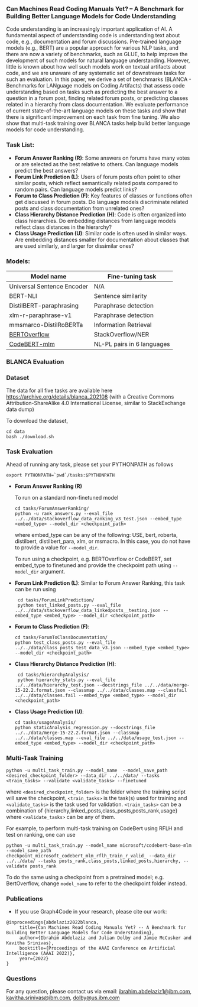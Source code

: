### Can Machines Read Coding Manuals Yet? – A Benchmark for Building Better Language Models for Code Understanding

Code understanding is an increasingly important application of AI. A fundamental aspect of understanding code is understanding text about code, e.g., documentation  and forum discussions.  Pre-trained language models (e.g., BERT) are a popular approach for various NLP tasks, and there are now a variety of benchmarks, such as GLUE, to help improve the development of such models for natural language understanding. However, little is known about how well such models work on textual artifacts about code, and we are unaware of any systematic set of downstream tasks for such an evaluation.  In this paper, we derive a set of benchmarks (BLANCA - Benchmarks for LANguage models on Coding Artifacts) that assess code understanding based on tasks such as predicting the best answer to a question in a forum post, finding related forum posts, or predicting classes related in a hierarchy from class documentation.  We evaluate performance of current state-of-the-art language models on these tasks and show that there is significant improvement on each task from fine tuning.  We also show that multi-task training over BLANCA tasks help build better language models for code understanding.


### Task List:
- **Forum Answer Ranking (R)**:  Some answers on forums have many votes or are selected as the best relative to others. Can language models predict the best answers?
- **Forum Link Prediction (L)**: Users of forum posts often point to other similar posts, which reflect semantically related posts compared to random pairs.  Can language models predict links?
- **Forum to Class Prediction (F)**:  Key features of classes or functions often get discussed in forum posts.  Do language models discriminate related posts and class documentation from unrelated ones?
- **Class Hierarchy Distance Prediction (H)**: Code is often organized into class hierarchies.  Do embedding distances from language models reflect class distances in the hierarchy?
- **Class Usage Prediction (U)**: Similar code is often used in similar ways.  Are embedding distances smaller for documentation about classes that are used similarly, and larger for dissimilar ones?


### Models:

| Model name                            | Fine-tuning task           |
|---------------------------------------|----------------------------|
| Universal Sentence Encoder | N/A                        |
| BERT-NLI                  | Sentence similarity        |
| DistilBERT-paraphrasing   | Paraphrase detection       |
| xlm-r-paraphrase-v1       | Paraphrase detection       |
| mmsmarco-DistilRoBERTa    | Information Retrieval      |
| [BERTOverflow](https://github.com/lanwuwei/BERTOverflow)                | StackOverflow/NER          |
| [CodeBERT-mlm](https://huggingface.co/microsoft/codebert-base-mlm)              | NL-PL pairs in 6 languages |



### BLANCA Evaluation

### Dataset
The data for all five tasks are available here https://archive.org/details/blanca_202108 (with a Creative Commons Attribution-ShareAlike 4.0 International License, similar to StackExchange data dump)

To download the dataset, 
```buildoutcfg
cd data
bash ./download.sh
```

### Task Evaluation
Ahead of running any task, please set your PYTHONPATH as follows 
```buildoutcfg
export PYTHONPATH=`pwd`/tasks:$PYTHONPATH
```


- **Forum Answer Ranking (R)**

  To run on a standard non-finetuned model
   ```buildoutcfg
   cd tasks/ForumAnswerRanking/
   python -u rank_answers.py --eval_file ../../data/stackoverflow_data_ranking_v3_test.json --embed_type <embed_type> --model_dir <checkpoint_path>  
   ```
  where embed_type can be any of the following: USE, bert, roberta, distilbert, distilbert_para, xlm, or msmacro. In this case, you do not have to provide a value for `--model_dir`.
  
  To run using a checkpoint, e.g. BERTOverflow or CodeBERT, set embed_type to finetuned and provide the checkpoint path using `--model_dir` argument.


- **Forum Link Prediction (L)**: 
  Similar to Forum Answer Ranking, this task can be run using
  ```buildoutcfg
   cd tasks/ForumLinkPrediction/
   python test_linked_posts.py --eval_file ../../data/stackoverflow_data_linkedposts__testing.json --embed_type <embed_type> --model_dir <checkpoint_path>
   ```
- **Forum to Class Prediction (F)**:  
    ```buildoutcfg
   cd tasks/ForumToClassDocumentation/
  python test_class_posts.py --eval_file ../../data/class_posts_test_data_v3.json --embed_type <embed_type> --model_dir <checkpoint_path>
   ```
  
- **Class Hierarchy Distance Prediction (H)**: 
  ```buildoutcfg
   cd tasks/hierarchyAnalysis/
   python hierarchy_stats.py --eval_file ../../data/hierarchy_test.json --docstrings_file ../../data/merge-15-22.2.format.json --classmap ../../data/classes.map --classfail ../../data/classes.fail --embed_type <embed_type> --model_dir <checkpoint_path>
   ```
  
- **Class Usage Prediction (U)**: 
    ```buildoutcfg
   cd tasks/usageAnalysis/
   python staticAnalysis_regression.py --docstrings_file ../../data/merge-15-22.2.format.json --classmap ../../data/classes.map --eval_file ../../data/usage_test.json --embed_type <embed_type> --model_dir <checkpoint_path>
   ```


### Multi-Task Training

```buildoutcfg
python -u multi_task_train.py --model_name  --model_save_path <desired_checkpoint_folder> --data_dir ../../data/ --tasks <train_tasks> --validate <validate_tasks> --finetuned
```
where `<desired_checkpoint_folder>` is the folder where the training script will save the checkpoint, `<train_tasks>` is the task(s) used for training and `<validate_tasks>` is the task used for validation. 
`<train_tasks>` can be a combination of {hierarchy,linked_posts,class_posts,posts_rank,usage} where `<validate_tasks>` can be any of them. 

For example, to perform multi-task training on CodeBert using RFLH and test on ranking, one can use
```buildoutcfg
python -u multi_task_train.py --model_name microsoft/codebert-base-mlm --model_save_path checkpoint_microsoft_codebert_mlm_rflh_train_r_valid_ --data_dir ../../data/ --tasks posts_rank,class_posts,linked_posts,hierarchy, --validate posts_rank
```
To do the same using a checkpoint from a pretrained model; e.g. BertOverflow, change `model_name` to refer to the checkpoint folder instead. 


### Publications<a name="papers"></a>
* If you use Graph4Code in your research, please cite our work:

 ```
@inproceedings{abdelaziz2022blanca,
      title={Can Machines Read Coding Manuals Yet? -- A Benchmark for Building Better Language Models for Code Understanding}, 
      author={Ibrahim Abdelaziz and Julian Dolby and Jamie McCusker and Kavitha Srinivas},
      booktitle={Proceedings of the AAAI Conference on Artificial Intelligence (AAAI 2022)},
      year={2022}
}
 ```
 
### Questions
For any question, please contact us via email: ibrahim.abdelaziz1@ibm.com, kavitha.srinivas@ibm.com, dolby@us.ibm.com

